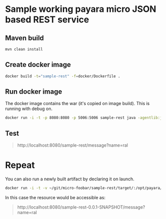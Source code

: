 # Sample working payara micro JSON based REST service 

## Maven build

```bash
mvn clean install
```

## Create docker image

```bash
docker build -t="sample-rest" -f=docker/Dockerfile .
```

## Run docker image

The docker image contains the war (it's copied on image build). This is running with debug on.

```bash
docker run -i -t -p 8080:8080 -p 5006:5006 sample-rest java -agentlib:jdwp=transport=dt_socket,server=y,suspend=n,address=5006 -jar /opt/payara/payara-micro.jar --deploymentDir /opt/payara/deployments
```

## Test

> http://localhost:8080/sample-rest/message?name=ral

# Repeat

You can also run a newly built artifact by declaring it on launch.

```bash
docker run -i -t -v ~/git/micro-foobar/sample-rest/target/:/opt/payara/deployments -p 8282:8080 -p 5006:5006 sample-rest java -agentlib:jdwp=transport=dt_socket,server=y,suspend=n,address=5006 -jar /opt/payara/payara-micro.jar --deploy /opt/payara/deployments/sample-rest-0.0.1-SNAPSHOT.war
```

In this case the resource would be accessible as:

> http://localhost:8080/sample-rest-0.0.1-SNAPSHOT/message?name=ral
